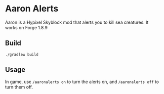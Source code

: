 # Aaron Alerts
Aaron is a Hypixel Skyblock mod that alerts you to kill sea creatures. It works on Forge 1.8.9

## Build
```
./gradlew build
```

## Usage
In game, use `/aaronalerts on` to turn the alerts on, and `/aaronalerts off` to turn them off.
